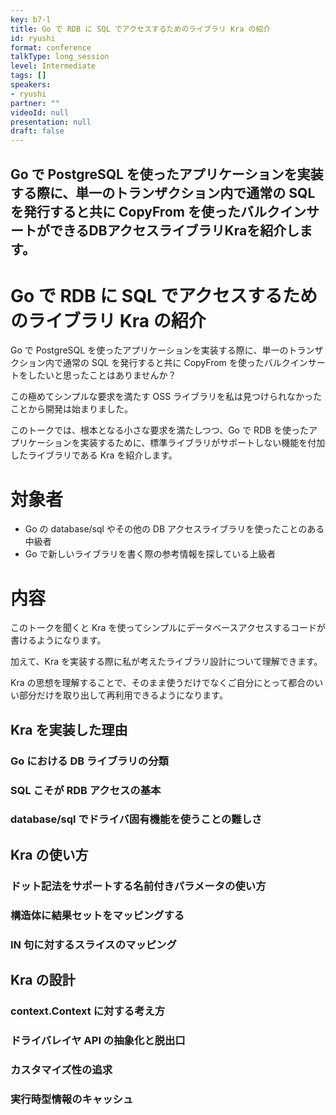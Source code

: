 ```yaml
---
key: b7-l
title: Go で RDB に SQL でアクセスするためのライブラリ Kra の紹介
id: ryushi
format: conference
talkType: long_session
level: Intermediate
tags: []
speakers:
- ryushi
partner: ""
videoId: null
presentation: null
draft: false
---
```

Go で PostgreSQL を使ったアプリケーションを実装する際に、単一のトランザクション内で通常の SQL を発行すると共に CopyFrom を使ったバルクインサートができるDBアクセスライブラリKraを紹介します。
---
# Go で RDB に SQL でアクセスするためのライブラリ Kra の紹介

Go で PostgreSQL を使ったアプリケーションを実装する際に、単一のトランザクション内で通常の SQL を発行すると共に CopyFrom を使ったバルクインサートをしたいと思ったことはありませんか？

この極めてシンプルな要求を満たす OSS ライブラリを私は見つけられなかったことから開発は始まりました。

このトークでは、根本となる小さな要求を満たしつつ、Go で RDB を使ったアプリケーションを実装するために、標準ライブラリがサポートしない機能を付加したライブラリである Kra を紹介します。

# 対象者

- Go の database/sql やその他の DB アクセスライブラリを使ったことのある中級者
- Go で新しいライブラリを書く際の参考情報を探している上級者

# 内容

このトークを聞くと Kra を使ってシンプルにデータベースアクセスするコードが書けるようになります。

加えて、Kra を実装する際に私が考えたライブラリ設計について理解できます。

Kra の思想を理解することで、そのまま使うだけでなくご自分にとって都合のいい部分だけを取り出して再利用できるようになります。

## Kra を実装した理由

### Go における DB ライブラリの分類

### SQL こそが RDB アクセスの基本

### database/sql でドライバ固有機能を使うことの難しさ

## Kra の使い方

### ドット記法をサポートする名前付きパラメータの使い方

### 構造体に結果セットをマッピングする

### IN 句に対するスライスのマッピング

## Kra の設計

### context.Context に対する考え方

### ドライバレイヤ API の抽象化と脱出口

### カスタマイズ性の追求

### 実行時型情報のキャッシュ
